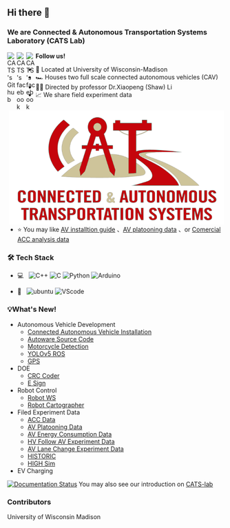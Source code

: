 ## Hi there 👋
### We are Connected & Autonomous Transportation Systems Laboratory (CATS Lab)
<a href="https://github.com/CATS-Lab">
  <img align="left" alt="CATS's Github" width="22px" src="https://cdn.jsdelivr.net/npm/simple-icons@v3/icons/github.svg" />
</a>
<a href="https://www.facebook.com/USFCATS/">
  <img align="left" alt="CATS's facebook" width="22px" src="https://cdn.jsdelivr.net/npm/simple-icons@v3/icons/facebook.svg" />
</a>
<a href="https://www.youtube.com/channel/UC373QJ-oemrgHekytE0dfvA">
  <img align="left" alt="CATS's facebook" width="22px" src="https://cdn.jsdelivr.net/npm/simple-icons@v3/icons/youtube.svg" />
</a>
<b>Follow us!</b>
<br>

<img align="right" alt="pnglogo" width="500px" src="https://github.com/CATS-Lab/.github/blob/main/CATS-Logo-UW%20Red.png" />

- 🏢 Located at University of Wisconsin-Madison
- 🏎️ Houses two full scale connected autonomous vehicles (CAV)
- 👩‍💻 Directed by professor Dr.Xiaopeng (Shaw) Li
- 📈 We share field experiment data 
- ⭐ You may like [AV installtion guide](https://github.com/CATS-Lab/Connected_Autonomous_Vehicle_Installation) 、[AV platooning data](https://github.com/CATS-Lab/AV-platooning-data) 、or [Comercial ACC analysis data](https://github.com/CATS-Lab/CATS-Lab-ACC-data)
### 🛠 Tech Stack

- 💻 &#160;
![C++](https://img.shields.io/badge/-C++-333333?style=flat&logo=c%2B%2B&logoColor=#00599C)
![C](https://img.shields.io/badge/-C-333333?style=flat&logo=c&logoColor=#00599C)
![Python](https://img.shields.io/badge/-Python-333333?style=flat&logo=Python&logoColor=#3776AB)
![Arduino](https://img.shields.io/badge/-Arduino-333333?style=flat&logo=Arduino&logoColor=#00979D)


- 🔧 &#160;
![ubuntu](https://img.shields.io/badge/-Ubuntu-333333?style=flat&logo=ubuntu)
![VScode](https://img.shields.io/badge/-vscode-333333?style=flat&logo=VisualStudioCode&logoColor=#007ACC)

### 💡What's New!
- Autonomous Vehicle Development
  - [Connected Autonomous Vehicle Installation](https://github.com/CATS-Lab/AV-development-Connected_Autonomous_Vehicle_Installation)
  - [Autoware Source Code](https://github.com/CATS-Lab/AV-development-Autoware_source_code)
  - [Motorcycle Detection](https://github.com/CATS-Lab/AV-development-Motorcycle_Detection)
  - [YOLOv5 ROS](https://github.com/CATS-Lab/AV-development-YOLOv5_ROS)
  - [GPS](https://github.com/CATS-Lab/AV-development-GPS)
- DOE
  - [CRC Coder](https://github.com/CATS-Lab/DOE-CRC_coder)
  - [E Sign](https://github.com/CATS-Lab/DOE-e_sign)
- Robot Control
  - [Robot WS](https://github.com/CATS-Lab/Robot-Control-robot_ws)
  - [Robot Cartographer](https://github.com/CATS-Lab/Robot-Control-robot_cartographer)
- Filed Experiment Data
  - [ACC Data](https://github.com/CATS-Lab/Filed-experiment-data-ACC_data)
  - [AV Platooning Data](https://github.com/CATS-Lab/Filed-experiment-data-AV_platooning_data)
  - [AV Energy Consumption Data](https://github.com/CATS-Lab/Filed-experiment-data-AV_energy_consumption)
  - [HV Follow AV Experiment Data](https://github.com/CATS-Lab/Filed-experiment-data-HV_Follow_AV_Experiment)
  - [AV Lane Change Experiment Data](https://github.com/CATS-Lab/Filed-experiment-data-AV_Lane_Change_Experiment)
  - [HISTORIC](https://github.com/CATS-Lab/Filed-experiment-data-HISTORIC_data)
  - [HIGH Sim](https://github.com/CATS-Lab/Filed-experiment-data-HIGH_Sim)
- EV Charging


[![Documentation Status](https://readthedocs.org/projects/cats-lab/badge/?version=latest)](https://cats-lab.readthedocs.io/en/latest/?badge=latest)
You may also see our introduction on [CATS-lab](http://cee.eng.usf.edu/faculty/xiaopengli/index.html)
### Contributors
University of Wisconsin Madison

<!--

**Here are some ideas to get you started:**

🙋‍♀️ A short introduction - what is your organization all about?
🌈 Contribution guidelines - how can the community get involved?
👩‍💻 Useful resources - where can the community find your docs? Is there anything else the community should know?
🍿 Fun facts - what does your team eat for breakfast?
🧙 Remember, you can do mighty things with the power of [Markdown](https://docs.github.com/github/writing-on-github/getting-started-with-writing-and-formatting-on-github/basic-writing-and-formatting-syntax)
-->

